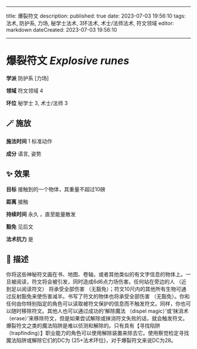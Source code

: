 
---
title: 爆裂符文
description: 
published: true
date: 2023-07-03 19:56:10
tags: 法术, 防护系, 力场, 秘学士法术, 3环法术, 术士/法师法术, 符文领域
editor: markdown
dateCreated: 2023-07-03 19:56:10

---

# **爆裂符文** *Explosive runes*

**学派** 防护系 \[力场\] 

**领域** 符文领域 4

**环位** 秘学士 3, 术士/法师 3

## 🪄 施放

**施法时间** 1 标准动作

**成分** 语言, 姿势

## ✨ 效果 

**目标** 接触到的一个物体，其重量不超过10磅 

**距离** 接触  

**持续时间** 永久 ，直至能量散发 

**豁免** 见后文

**法术抗力** 是

## 📖 描述

你将这些神秘符文画在书、地图、卷轴，或者其他类似的有文字信息的物体上。一旦被阅读，符文将会被引发，同时造成6d6点力场伤害。任何站在旁边的人 （近到足以阅读符文） 将承受全部伤害 （无豁免）；符文10尺内的其他所有生物可通过反射豁免来使伤害减半。书写了符文的物体也将承受全部伤害 （无豁免）。你和任何由你特别指定的角色可以读取被符文保护的信息而不触发符文。同样，你也可以随时移除符文。其他人也可以通过成功的‘解除魔法 （dispel magic）’或‘抹消术 （erase）’来移除符文，但是如果尝试解除或抹消符文失败的话，就会触发符文。爆裂符文之类的魔法陷阱是难以侦测和解除的。只有具有【寻找陷阱 （trapfinding）】职业能力的角色可以使用解除装置来除去它。使用察觉检定寻找魔法陷阱或解除它们的DC为 {25+法术环位}，对于爆裂符文来说DC为28。
    